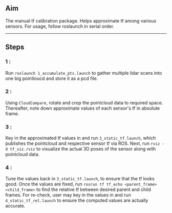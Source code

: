## Aim
The manual tf calibration package. Helps approximate tf among various sensors.
For usage, follow roslaunch in serial order.

---

## Steps

### 1 :
Run `roslaunch 1_accumulate_pts.launch` to gather multiple lidar scans into one
big pointloucd and store it as a pcd file.

### 2 :
Using `CloudCompare`, rotate and crop the pointcloud data to required space.
Thereafter, note down approximate values of each sensor's tf in absolute frame.

### 3 :
Key in the approximated tf values in and run `3_static_tf.launch`, which
publishes the pointcloud and respective sensor tf via ROS.
Next, run `rviz -d tf_viz.rviz` to visualize the actual 3D poses of the sensor
along with pointcloud data.

### 4 :
Tune the values back in `3_static_tf.launch`, to ensure that the tf looks good.
Once the values are fixed, run `rosrun tf tf_echo <parent_frame> <child_frame>`
to find the relative tf between desired parent and child frames.
For re-check, user may key in the values in and run `4_static_tf_rel.launch` to
ensure the computed values are actually accurate.
